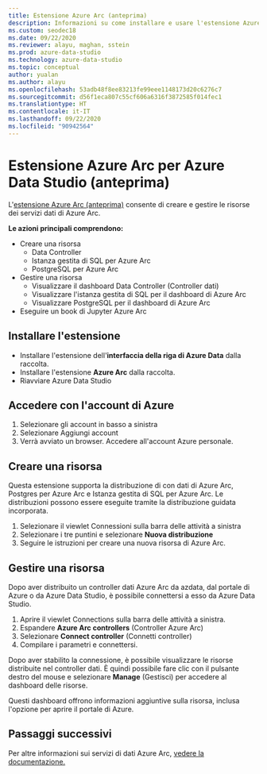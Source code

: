 ```yaml
---
title: Estensione Azure Arc (anteprima)
description: Informazioni su come installare e usare l'estensione Azure Arc per provare i servizi dati di Azure Arc.
ms.custom: seodec18
ms.date: 09/22/2020
ms.reviewer: alayu, maghan, sstein
ms.prod: azure-data-studio
ms.technology: azure-data-studio
ms.topic: conceptual
author: yualan
ms.author: alayu
ms.openlocfilehash: 53adb48f8ee83213fe99eee1148173d20c6276c7
ms.sourcegitcommit: d56f1eca807c55cf606a6316f3872585f014fec1
ms.translationtype: HT
ms.contentlocale: it-IT
ms.lasthandoff: 09/22/2020
ms.locfileid: "90942564"
---
```

# <a name="azure-arc-extension-for-azure-data-studio-preview"></a>Estensione Azure Arc per Azure Data Studio (anteprima)

L'[estensione Azure Arc (anteprima)](https://aka.ms/azurearcdata-docs) consente di creare e gestire le risorse dei servizi dati di Azure Arc.

**Le azioni principali comprendono:**
- Creare una risorsa
    - Data Controller
    - Istanza gestita di SQL per Azure Arc
    - PostgreSQL per Azure Arc
- Gestire una risorsa
    - Visualizzare il dashboard Data Controller (Controller dati)
    - Visualizzare l'istanza gestita di SQL per il dashboard di Azure Arc
    - Visualizzare PostgreSQL per il dashboard di Azure Arc
- Eseguire un book di Jupyter Azure Arc

## <a name="install-the-extension"></a>Installare l'estensione
- Installare l'estensione dell'**interfaccia della riga di Azure Data** dalla raccolta.
- Installare l'estensione **Azure Arc** dalla raccolta.
- Riavviare Azure Data Studio

## <a name="sign-in-with-azure-account"></a>Accedere con l'account di Azure
1. Selezionare gli account in basso a sinistra
1. Selezionare Aggiungi account
1. Verrà avviato un browser. Accedere all'account Azure personale.

## <a name="create-a-resource"></a>Creare una risorsa
Questa estensione supporta la distribuzione di con dati di Azure Arc, Postgres per Azure Arc e Istanza gestita di SQL per Azure Arc. Le distribuzioni possono essere eseguite tramite la distribuzione guidata incorporata.

1. Selezionare il viewlet Connessioni sulla barra delle attività a sinistra
1. Selezionare i tre puntini e selezionare **Nuova distribuzione**
1. Seguire le istruzioni per creare una nuova risorsa di Azure Arc.

## <a name="manage-a-resource"></a>Gestire una risorsa
Dopo aver distribuito un controller dati Azure Arc da azdata, dal portale di Azure o da Azure Data Studio, è possibile connettersi a esso da Azure Data Studio.

1. Aprire il viewlet Connections sulla barra delle attività a sinistra.
1. Espandere **Azure Arc controllers** (Controller Azure Arc)
1. Selezionare **Connect controller** (Connetti controller)
1. Compilare i parametri e connettersi.

Dopo aver stabilito la connessione, è possibile visualizzare le risorse distribuite nel controller dati. È quindi possibile fare clic con il pulsante destro del mouse e selezionare **Manage** (Gestisci) per accedere al dashboard delle risorse.  

Questi dashboard offrono informazioni aggiuntive sulla risorsa, inclusa l'opzione per aprire il portale di Azure.

## <a name="next-steps"></a>Passaggi successivi
Per altre informazioni sui servizi di dati Azure Arc, [vedere la documentazione.](https://aka.ms/azurearcdata-docs)
